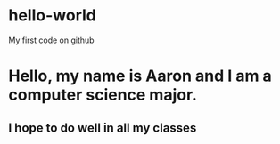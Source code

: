 # hello-world
My first code on github
#  Hello, my name is Aaron and I am a computer science major.
## I hope to do well in all my classes

